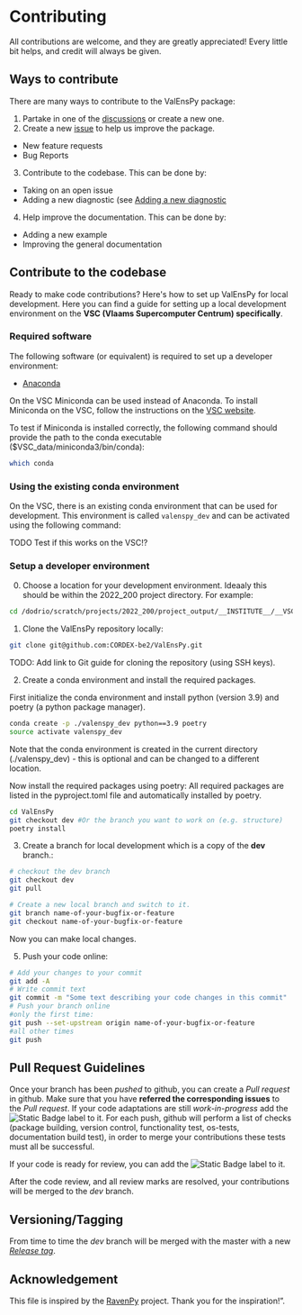 # Contributing

All contributions are welcome, and they are greatly appreciated! Every little bit helps, and credit will always be given.

## Ways to contribute
There are many ways to contribute to the ValEnsPy package:
1. Partake in one of the [discussions](https://github.com/CORDEX-be2/ValEnsPy/discussions) or create a new one.
2. Create a new [issue](https://github.com/CORDEX-be2/ValEnsPy/issues) to help us improve the package.
  - New feature requests
  - Bug Reports

3. Contribute to the codebase. This can be done by:
  - Taking on an open issue
  - Adding a new diagnostic (see [Adding a new diagnostic](#adding-a-new-diagnostic)

4. Help improve the documentation. This can be done by:
  - Adding a new example
  - Improving the general documentation

## Contribute to the codebase
Ready to make code contributions? Here's how to set up ValEnsPy for local development.
Here you can find a guide for setting up a local development environment on the **VSC (Vlaams Supercomputer Centrum) specifically**.

### Required software

The following software (or equivalent) is required to set up a developer environment:
* [Anaconda](https://anaconda.org/)

On the VSC Miniconda can be used instead of Anaconda.
To install Miniconda on the VSC, follow the instructions on the [VSC website](https://docs.vscentrum.be/software/python_package_management.html#install-miniconda).

To test if Miniconda is installed correctly, the following command should provide the path to the conda executable ($VSC_data/miniconda3/bin/conda):
```bash
which conda
```

### Using the existing conda environment
On the VSC, there is an existing conda environment that can be used for development. This environment is called `valenspy_dev` and can be activated using the following command:

TODO Test if this works on the VSC!?

### Setup a developer environment

0. Choose a location for your development environment. Ideaaly this should be within the 2022_200 project directory.
For example:

```bash
cd /dodrio/scratch/projects/2022_200/project_output/__INSTITUTE__/__VSC_USERNAME__
```

1. Clone the ValEnsPy repository locally:

```bash
git clone git@github.com:CORDEX-be2/ValEnsPy.git
```
TODO: Add link to Git guide for cloning the repository (using SSH keys).

2. Create a conda environment and install the required packages.
  
First initialize the conda environment and install python (version 3.9) and poetry (a python package manager).

```bash
conda create -p ./valenspy_dev python==3.9 poetry
source activate valenspy_dev
```
Note that the conda environment is created in the current directory (./valenspy_dev) - this is optional and can be changed to a different location.

Now install the required packages using poetry: All required packages are listed in the pyproject.toml file and automatically installed by poetry.

```bash
cd ValEnsPy
git checkout dev #Or the branch you want to work on (e.g. structure)
poetry install
```

3. Create a branch for local development which is a copy of the **dev** branch.:

```bash
# checkout the dev branch
git checkout dev 
git pull

# Create a new local branch and switch to it.
git branch name-of-your-bugfix-or-feature
git checkout name-of-your-bugfix-or-feature
```
Now you can make local changes.

5. Push your code online:

```bash
# Add your changes to your commit
git add -A
# Write commit text
git commit -m "Some text describing your code changes in this commit"
# Push your branch online
#only the first time:
git push --set-upstream origin name-of-your-bugfix-or-feature
#all other times
git push
```

## Pull Request Guidelines
Once your branch has been *pushed* to github, you can create a *Pull request* in github. Make sure that you have **referred the corresponding issues** to the *Pull request*.
If your code adaptations are still *work-in-progress* add the ![Static Badge](https://img.shields.io/badge/WIP%20-%20%23A21079) label to it. For each push, github will perform a list of checks (package building, version control, functionality test, os-tests, documentation build test), in order to merge your contributions these tests must all be successful.

If your code is ready for review, you can add the ![Static Badge](https://img.shields.io/badge/Ready_for_Review%20-%20%230315E4) label to it.

After the code review, and all review marks are resolved, your contributions will be merged to the *dev* branch.

## Versioning/Tagging
From time to time the *dev* branch will be merged with the master with a new [*Release tag*](https://github.com/CORDEX-be2/ValEnsPy/releases).

## Acknowledgement
This file is inspired by the [RavenPy](https://github.com/CSHS-CWRA/RavenPy) project. Thank you for the inspiration!”.